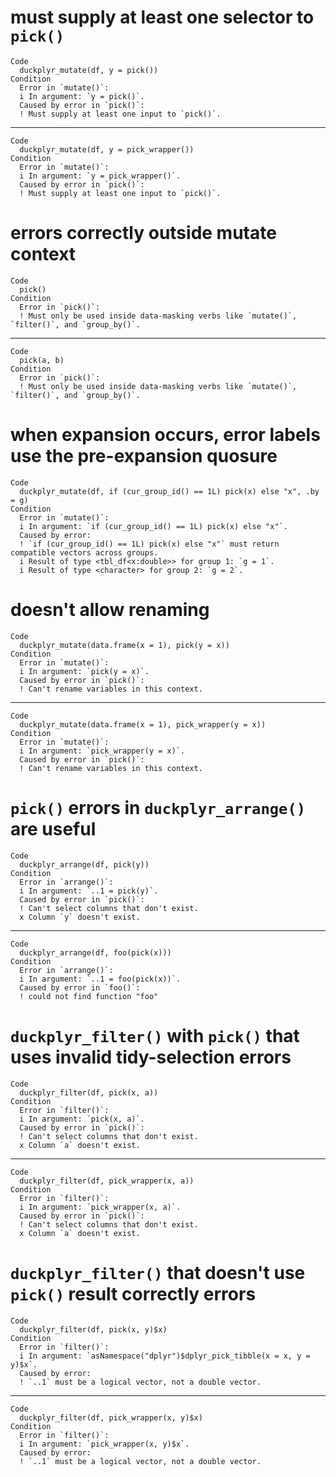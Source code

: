 # must supply at least one selector to `pick()`

    Code
      duckplyr_mutate(df, y = pick())
    Condition
      Error in `mutate()`:
      i In argument: `y = pick()`.
      Caused by error in `pick()`:
      ! Must supply at least one input to `pick()`.

---

    Code
      duckplyr_mutate(df, y = pick_wrapper())
    Condition
      Error in `mutate()`:
      i In argument: `y = pick_wrapper()`.
      Caused by error in `pick()`:
      ! Must supply at least one input to `pick()`.

# errors correctly outside mutate context

    Code
      pick()
    Condition
      Error in `pick()`:
      ! Must only be used inside data-masking verbs like `mutate()`, `filter()`, and `group_by()`.

---

    Code
      pick(a, b)
    Condition
      Error in `pick()`:
      ! Must only be used inside data-masking verbs like `mutate()`, `filter()`, and `group_by()`.

# when expansion occurs, error labels use the pre-expansion quosure

    Code
      duckplyr_mutate(df, if (cur_group_id() == 1L) pick(x) else "x", .by = g)
    Condition
      Error in `mutate()`:
      i In argument: `if (cur_group_id() == 1L) pick(x) else "x"`.
      Caused by error:
      ! `if (cur_group_id() == 1L) pick(x) else "x"` must return compatible vectors across groups.
      i Result of type <tbl_df<x:double>> for group 1: `g = 1`.
      i Result of type <character> for group 2: `g = 2`.

# doesn't allow renaming

    Code
      duckplyr_mutate(data.frame(x = 1), pick(y = x))
    Condition
      Error in `mutate()`:
      i In argument: `pick(y = x)`.
      Caused by error in `pick()`:
      ! Can't rename variables in this context.

---

    Code
      duckplyr_mutate(data.frame(x = 1), pick_wrapper(y = x))
    Condition
      Error in `mutate()`:
      i In argument: `pick_wrapper(y = x)`.
      Caused by error in `pick()`:
      ! Can't rename variables in this context.

# `pick()` errors in `duckplyr_arrange()` are useful

    Code
      duckplyr_arrange(df, pick(y))
    Condition
      Error in `arrange()`:
      i In argument: `..1 = pick(y)`.
      Caused by error in `pick()`:
      ! Can't select columns that don't exist.
      x Column `y` doesn't exist.

---

    Code
      duckplyr_arrange(df, foo(pick(x)))
    Condition
      Error in `arrange()`:
      i In argument: `..1 = foo(pick(x))`.
      Caused by error in `foo()`:
      ! could not find function "foo"

# `duckplyr_filter()` with `pick()` that uses invalid tidy-selection errors

    Code
      duckplyr_filter(df, pick(x, a))
    Condition
      Error in `filter()`:
      i In argument: `pick(x, a)`.
      Caused by error in `pick()`:
      ! Can't select columns that don't exist.
      x Column `a` doesn't exist.

---

    Code
      duckplyr_filter(df, pick_wrapper(x, a))
    Condition
      Error in `filter()`:
      i In argument: `pick_wrapper(x, a)`.
      Caused by error in `pick()`:
      ! Can't select columns that don't exist.
      x Column `a` doesn't exist.

# `duckplyr_filter()` that doesn't use `pick()` result correctly errors

    Code
      duckplyr_filter(df, pick(x, y)$x)
    Condition
      Error in `filter()`:
      i In argument: `asNamespace("dplyr")$dplyr_pick_tibble(x = x, y = y)$x`.
      Caused by error:
      ! `..1` must be a logical vector, not a double vector.

---

    Code
      duckplyr_filter(df, pick_wrapper(x, y)$x)
    Condition
      Error in `filter()`:
      i In argument: `pick_wrapper(x, y)$x`.
      Caused by error:
      ! `..1` must be a logical vector, not a double vector.

